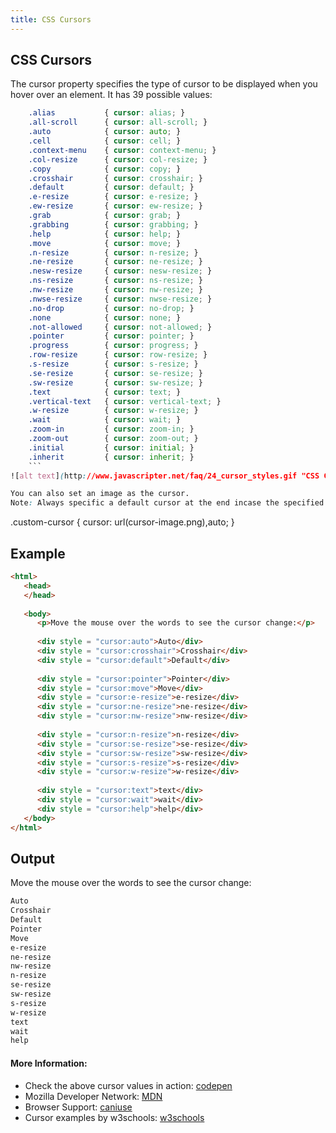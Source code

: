```yaml
---
title: CSS Cursors
---
```

## CSS Cursors

The cursor property specifies the type of cursor to be displayed when you hover over an element. It has 39 possible values: 
```css
    .alias           { cursor: alias; }
    .all-scroll      { cursor: all-scroll; }
    .auto            { cursor: auto; }
    .cell            { cursor: cell; }
    .context-menu    { cursor: context-menu; }
    .col-resize      { cursor: col-resize; }
    .copy            { cursor: copy; }
    .crosshair       { cursor: crosshair; }
    .default         { cursor: default; }
    .e-resize        { cursor: e-resize; }
    .ew-resize       { cursor: ew-resize; }
    .grab            { cursor: grab; }
    .grabbing        { cursor: grabbing; }
    .help            { cursor: help; }
    .move            { cursor: move; }
    .n-resize        { cursor: n-resize; }
    .ne-resize       { cursor: ne-resize; }
    .nesw-resize     { cursor: nesw-resize; }
    .ns-resize       { cursor: ns-resize; }
    .nw-resize       { cursor: nw-resize; }
    .nwse-resize     { cursor: nwse-resize; }
    .no-drop         { cursor: no-drop; }
    .none            { cursor: none; }
    .not-allowed     { cursor: not-allowed; }
    .pointer         { cursor: pointer; }
    .progress        { cursor: progress; }
    .row-resize      { cursor: row-resize; }
    .s-resize        { cursor: s-resize; }
    .se-resize       { cursor: se-resize; }
    .sw-resize       { cursor: sw-resize; }
    .text            { cursor: text; }
    .vertical-text   { cursor: vertical-text; }
    .w-resize        { cursor: w-resize; }
    .wait            { cursor: wait; }
    .zoom-in         { cursor: zoom-in; }
    .zoom-out        { cursor: zoom-out; }
    .initial         { cursor: initial; }
    .inherit         { cursor: inherit; }
    ```
![alt text](http://www.javascripter.net/faq/24_cursor_styles.gif "CSS Cursors")

You can also set an image as the cursor. 
Note: Always specific a default cursor at the end incase the specified cursor is unavailable.

```
.custom-cursor {
  cursor: url(cursor-image.png),auto;
}

## Example

```html
<html>
   <head>
   </head>
   
   <body>
      <p>Move the mouse over the words to see the cursor change:</p>
      
      <div style = "cursor:auto">Auto</div>
      <div style = "cursor:crosshair">Crosshair</div>
      <div style = "cursor:default">Default</div>
      
      <div style = "cursor:pointer">Pointer</div>
      <div style = "cursor:move">Move</div>
      <div style = "cursor:e-resize">e-resize</div>
      <div style = "cursor:ne-resize">ne-resize</div>
      <div style = "cursor:nw-resize">nw-resize</div>
      
      <div style = "cursor:n-resize">n-resize</div>
      <div style = "cursor:se-resize">se-resize</div>
      <div style = "cursor:sw-resize">sw-resize</div>
      <div style = "cursor:s-resize">s-resize</div>
      <div style = "cursor:w-resize">w-resize</div>
      
      <div style = "cursor:text">text</div>
      <div style = "cursor:wait">wait</div>
      <div style = "cursor:help">help</div>
   </body>
</html> 
```
## Output
   Move the mouse over the words to see the cursor change:
   
```html
Auto
Crosshair
Default
Pointer
Move
e-resize
ne-resize
nw-resize
n-resize
se-resize
sw-resize
s-resize
w-resize
text
wait
help
```
#### More Information:
* Check the above cursor values in action: <a href='https://codepen.io/chriscoyier/pen/uCwfB' target='_blank' rel='nofollow'>codepen</a>
* Mozilla Developer Network: <a href='https://developer.mozilla.org/en-US/docs/Web/CSS/cursor' target='_blank' rel='nofollow'>MDN</a>
* Browser Support: <a href='http://caniuse.com/#search=cursor' target='_blank' rel='nofollow'>caniuse</a>
* Cursor examples by w3schools: <a href='https://www.w3schools.com/cssref/playit.asp?filename=playcss_cursor&preval=none' target='_blank' rel='nofollow'>w3schools</a>
